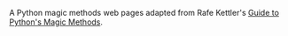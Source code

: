 A Python magic methods web pages adapted from Rafe Kettler's [Guide to Python's Magic Methods](https://github.com/RafeKettler/magicmethods).